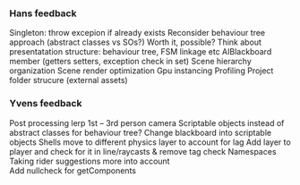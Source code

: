### Hans feedback
Singleton: throw excepion if already exists Reconsider behaviour tree approach (abstract classes vs SOs?) Worth it, possible? 
Think about presentatation structure: behaviour tree, FSM linkage etc AIBlackboard member (getters setters, exception check in set) 
Scene hierarchy organization 
Scene render optimization 
Gpu instancing Profiling 
Project folder strucure (external assets)

### Yvens feedback
Post processing lerp 1st – 3rd person camera 
Scriptable objects instead of abstract classes for behaviour tree?
Change blackboard into scriptable objects 
Shells move to different physics layer to account for lag 
Add layer to player and check for it in line/raycasts & remove tag check 
Namespaces 
Taking rider suggestions more into account  
Add nullcheck for getComponents
